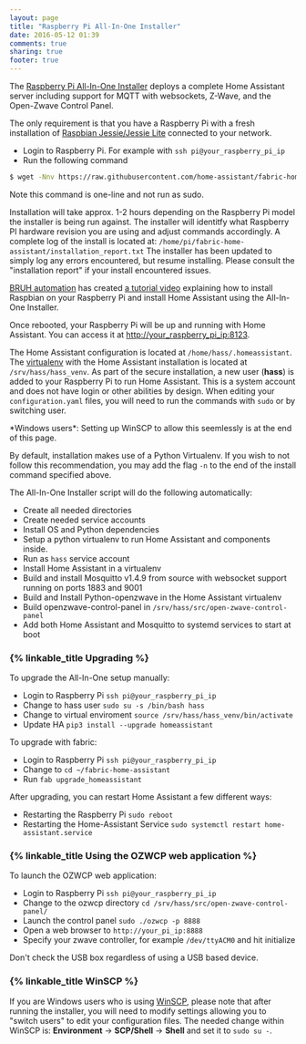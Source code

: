 ```yaml
---
layout: page
title: "Raspberry Pi All-In-One Installer"
date: 2016-05-12 01:39
comments: true
sharing: true
footer: true
---
```


The [Raspberry Pi All-In-One Installer](https://github.com/home-assistant/fabric-home-assistant) deploys a complete Home Assistant server including support for MQTT with websockets, Z-Wave, and the Open-Zwave Control Panel.

The only requirement is that you have a Raspberry Pi with a fresh installation of [Raspbian Jessie/Jessie Lite](https://www.raspberrypi.org/downloads/raspbian/) connected to your network.

*  Login to Raspberry Pi. For example with `ssh pi@your_raspberry_pi_ip`
*  Run the following command

```bash
$ wget -Nnv https://raw.githubusercontent.com/home-assistant/fabric-home-assistant/master/hass_rpi_installer.sh && bash hass_rpi_installer.sh
```
<p class='note warning'>
  Note this command is one-line and not run as sudo.
</p>

Installation will take approx. 1-2 hours depending on the Raspberry Pi model the installer is being run against. The installer will identitfy what Raspberry PI hardware revision you are using and adjust commands accordingly. A complete log of the install is located at: `/home/pi/fabric-home-assistant/installation_report.txt` The installer has been updated to simply log any errors encountered, but resume installing. Please consult the "installation report" if your install encountered issues. 

[BRUH automation](http://www.bruhautomation.com) has created [a tutorial video](https://www.youtube.com/watch?v=VGl3KTrYo6s) explaining how to install Raspbian on your Raspberry Pi and install Home Assistant using the All-In-One Installer.

Once rebooted, your Raspberry Pi will be up and running with Home Assistant. You can access it at [http://your_raspberry_pi_ip:8123](http://your_raspberry_pi_ip:8123).

The Home Assistant configuration is located at `/home/hass/.homeassistant`. The [virtualenv](https://virtualenv.pypa.io/en/latest/) with the Home Assistant installation is located at `/srv/hass/hass_venv`. As part of the secure installation, a new user (**hass**) is added to your Raspberry Pi to run Home Assistant. This is a system account and does not have login or other abilities by design. When editing your `configuration.yaml` files, you will need to run the commands with `sudo` or by switching user.

<p class='note note'>
  *Windows users*: Setting up WinSCP to allow this seemlessly is at the end of this page.
</p>

By default, installation makes use of a Python Virtualenv. If you wish to not follow this recommendation, you may add the flag `-n` to the end of the install command specified above.

The All-In-One Installer script will do the following automatically:

*  Create all needed directories
*  Create needed service accounts
*  Install OS and Python dependencies
*  Setup a python virtualenv to run Home Assistant and components inside.
*  Run as `hass` service account
*  Install Home Assistant in a virtualenv
*  Build and install Mosquitto v1.4.9 from source with websocket support running on ports 1883 and 9001
*  Build and Install Python-openzwave in the Home Assistant virtualenv
*  Build openzwave-control-panel in `/srv/hass/src/open-zwave-control-panel`
*  Add both Home Assistant and Mosquitto to systemd services to start at boot

### {% linkable_title Upgrading %}

To upgrade the All-In-One setup manually:

*  Login to Raspberry Pi `ssh pi@your_raspberry_pi_ip`
*  Change to hass user `sudo su -s /bin/bash hass`
*  Change to virtual enviroment `source /srv/hass/hass_venv/bin/activate`
*  Update HA `pip3 install --upgrade homeassistant`
  
To upgrade with fabric:

*  Login to Raspberry Pi `ssh pi@your_raspberry_pi_ip`
*  Change to `cd ~/fabric-home-assistant`
*  Run `fab upgrade_homeassistant`
  
After upgrading, you can restart Home Assistant a few different ways:

* Restarting the Raspberry Pi `sudo reboot`
* Restarting the Home-Assistant Service `sudo systemctl restart home-assistant.service`


### {% linkable_title Using the OZWCP web application %}

To launch the OZWCP web application:

*  Login to Raspberry Pi `ssh pi@your_raspberry_pi_ip`
*  Change to the ozwcp directory `cd /srv/hass/src/open-zwave-control-panel/`
*  Launch the control panel `sudo ./ozwcp -p 8888`
*  Open a web browser to `http://your_pi_ip:8888`
*  Specify your zwave controller, for example `/dev/ttyACM0` and hit initialize

<p class='note warning'>
  Don't check the USB box regardless of using a USB based device.
</p>

### {% linkable_title WinSCP %}

If you are Windows users who is using [WinSCP](https://winscp.net/), please note that after running the installer, you will need to modify settings allowing you to "switch users" to edit your configuration files. The needed change within WinSCP is: **Environment** -> **SCP/Shell** -> **Shell** and set it to `sudo su -`.
